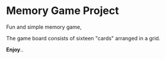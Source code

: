 # Memory Game Project


Fun and simple memory game,

The game board consists of sixteen "cards" arranged in a grid.

**Enjoy**..
